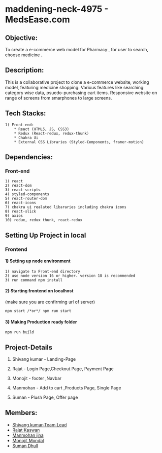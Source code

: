 # maddening-neck-4975 - MedsEase.com

## Objective:
To create a e-commerce web model for Pharmacy , for user to search, choose medicine .

## Description:

This is a collaborative project to clone a e-commerce website, working model, featuring  medicine shopping. Various features like searching category wise data, psuedo-purchasing cart items. Responsive website on range of screens from smarphones to large screens.


## Tech Stacks:
    
    1) Front-end:
        * React (HTML5, JS, CSS3)
        * Redux (React-redux, redux-thunk)
        * Chakra Ui
        * External CSS Libraries (Styled-Components, framer-motion)
        
## Dependencies:

### Front-end

    1) react
    2) react-dom
    3) react-scripts
    4) styled-components
    5) react-router-dom
    6) react-icons
    7) chakra ui realated libararies including chakra icons
    8) react-slick
    9) axios
    10) redux, redux thunk, react-redux
    
  
## Setting Up Project in local

### Frontend

#### 1) Setting up node environment

    1) navigate to Front-end directory
    2) use node version 16 or higher. version 18 is recommended
    3) run command npm install

#### 2) Starting frontend on localhost
(make sure you are confirming url of server)

    npm start /*or*/ npm run start

#### 3) Making Production ready folder

    npm run build


## Project-Details

1) Shivang kumar  - Landing-Page

2) Rajat          - Login Page,Checkout Page, Payment Page

3) Monojit        - footer ,Navbar

4) Manmohan       - Add to cart ,Products Page, Single Page

5) Suman          - Plush Page, Offer page  


## Members:
* [Shivang kumar-Team Lead](https://github.com/kshivang80)
* [Rajat Kaswan](https://github.com/rajato1209)
* [Manmohan jina](https://github.com/manmohanjina)
* [Monojit Mondal](https://github.com/ninja-mono1696)
* [Suman Dhull](https://github.com/dhullsuman)



